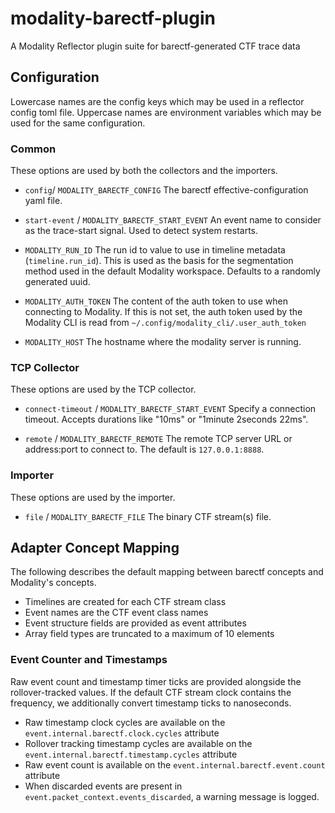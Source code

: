 # modality-barectf-plugin

A Modality Reflector plugin suite for barectf-generated CTF trace data

## Configuration
Lowercase names are the config keys which may be used in a reflector
config toml file. Uppercase names are environment variables which may
be used for the same configuration.

### Common
These options are used by both the collectors and the importers.

* `config`/ `MODALITY_BARECTF_CONFIG`
The barectf effective-configuration yaml file.

* `start-event` / `MODALITY_BARECTF_START_EVENT`
An event name to consider as the trace-start signal.
Used to detect system restarts.

* `MODALITY_RUN_ID`
The run id to value to use in timeline metadata (`timeline.run_id`). This is used as the basis for the segmentation method used in the default Modality workspace.
Defaults to a randomly generated uuid.

* `MODALITY_AUTH_TOKEN`
The content of the auth token to use when connecting to Modality. If this is not set, the auth token used by the Modality CLI is read from `~/.config/modality_cli/.user_auth_token`

* `MODALITY_HOST`
The hostname where the modality server is running.

### TCP Collector
These options are used by the TCP collector.

* `connect-timeout` / `MODALITY_BARECTF_START_EVENT`
Specify a connection timeout.
Accepts durations like "10ms" or "1minute 2seconds 22ms".

* `remote` / `MODALITY_BARECTF_REMOTE`
The remote TCP server URL or address:port to connect to.
The default is `127.0.0.1:8888`.

### Importer
These options are used by the importer.

* `file` / `MODALITY_BARECTF_FILE`
The binary CTF stream(s) file.

## Adapter Concept Mapping
The following describes the default mapping between barectf concepts and Modality's concepts.

* Timelines are created for each CTF stream class
* Event names are the CTF event class names
* Event structure fields are provided as event attributes
* Array field types are truncated to a maximum of 10 elements

### Event Counter and Timestamps

Raw event count and timestamp timer ticks are provided alongside the rollover-tracked values.
If the default CTF stream clock contains the frequency, we additionally convert timestamp ticks to nanoseconds.

* Raw timestamp clock cycles are available on the `event.internal.barectf.clock.cycles` attribute
* Rollover tracking timestamp cycles are available on the `event.internal.barectf.timestamp.cycles` attribute
* Raw event count is available on the `event.internal.barectf.event.count` attribute
* When discarded events are present in `event.packet_context.events_discarded`, a warning message is logged.
